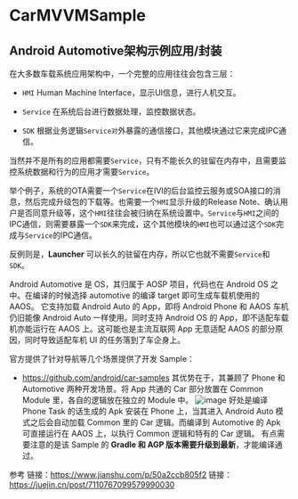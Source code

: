 # CarMVVMSample

## Android Automotive架构示例应用/封装

在大多数车载系统应用架构中，一个完整的应用往往会包含三层：

- `HMI`
Human Machine Interface，显示UI信息，进行人机交互。

- `Service`
在系统后台进行数据处理，监控数据状态。

- `SDK`
根据业务逻辑`Service对`外暴露的通信接口，其他模块通过它来完成IPC通信。

当然并不是所有的应用都需要`Service`，只有不能长久的驻留在内存中，且需要监控系统数据和行为的应用才需要`Service`。

举个例子，系统的OTA需要一个`Service`在IVI的后台监控云服务或SOA接口的消息，然后完成升级包的下载等。也需要一个`HMI`显示升级的Release Note、确认用户是否同意升级等，这个`HMI`往往会被归纳在系统设置中。`Service`与`HMI`之间的IPC通信，则需要暴露一个`SDK`来完成，这个其他模块的`HMI`也可以通过这个`SDK`完成与`Service`的IPC通信。

反例则是，**Launcher** 可以长久的驻留在内存，所以它也就不需要`Service`和`SDK`。



Android Automotive 是 OS，其归属于 AOSP 项目，代码也在 Android OS 之中。在编译的时候选择 automotive 的编译 target 即可生成车载机使用的 AAOS。
它支持加载 Android Auto 的 App，即将 Android Phone 和 AAOS 车机仍旧能像 Android Auto 一样使用。同时支持 Android OS 的 App，即不适配车载机亦能运行在 AAOS 上。这可能也是主流互联网 App 无意适配 AAOS 的部分原因，同时导致适配车机 UI 的任务落到了车企身上。

官方提供了针对导航等几个场景提供了开发 Sample：
- https://github.com/android/car-samples
其优势在于，其兼顾了 Phone 和 Automotive 两种开发场景。将 App 共通的 Car 部分放置在 Common Module 里，各自的逻辑放在独立的 Module 中。
![image](https://user-images.githubusercontent.com/65901383/216306008-6d794974-b8d3-42a2-b99c-d7ee1a94dfdb.png)
好处是编译 Phone Task 的话生成的 Apk 安装在 Phone 上，当其进入 Android Auto 模式之后会自动加载 Common 里的 Car 逻辑。而编译到 Automotive 的 Apk 可直接运行在 AAOS 上，以执行 Common 逻辑和特有的 Car 逻辑。
有点需要注意的是该 Sample 的 **Gradle 和 AGP 版本需要升级到最新**，才能编译通过。



参考
链接：https://www.jianshu.com/p/50a2ccb805f2
链接：https://juejin.cn/post/7110767099579990030
